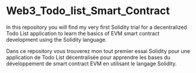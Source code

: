 # Web3_Todo_list_Smart_Contract

In this repository you will find my very first Solidity trial for a decentralized Todo List application to learn the basics of EVM smart contract development using the Solidity language.

Dans ce repository vous trouverez mon tout premier essai Solidity pour une application de Todo List décentralisée pour apprendre les bases du développement de smart contract EVM en utilisant le langage Solidity.
